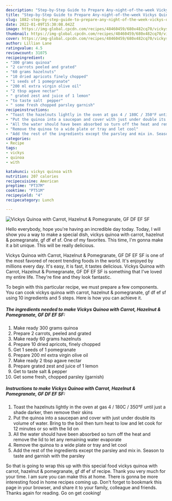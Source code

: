 ```yaml
---
description: "Step-by-Step Guide to Prepare Any-night-of-the-week Vickys Quinoa with Carrot, Hazelnut &amp;amp; Pomegranate, GF DF EF SF"
title: "Step-by-Step Guide to Prepare Any-night-of-the-week Vickys Quinoa with Carrot, Hazelnut &amp;amp; Pomegranate, GF DF EF SF"
slug: 1882-step-by-step-guide-to-prepare-any-night-of-the-week-vickys-quinoa-with-carrot-hazelnut-and-amp-pomegranate-gf-df-ef-sf
date: 2022-01-09T15:30:08.042Z
image: https://img-global.cpcdn.com/recipes/48460459/680x482cq70/vickys-quinoa-with-carrot-hazelnut-pomegranate-gf-df-ef-sf-recipe-main-photo.jpg
thumbnail: https://img-global.cpcdn.com/recipes/48460459/680x482cq70/vickys-quinoa-with-carrot-hazelnut-pomegranate-gf-df-ef-sf-recipe-main-photo.jpg
cover: https://img-global.cpcdn.com/recipes/48460459/680x482cq70/vickys-quinoa-with-carrot-hazelnut-pomegranate-gf-df-ef-sf-recipe-main-photo.jpg
author: Lillian Lane
ratingvalue: 4.5
reviewcount: 31075
recipeingredient:
- "300 grams quinoa"
- "2 carrots peeled and grated"
- "60 grams hazelnuts"
- "10 dried apricots finely chopped"
- "1 seeds of 1 pomegranate"
- "200 ml extra virgin olive oil"
- "2 tbsp agave nectar"
- " grated zest and juice of 1 lemon"
- "to taste salt  pepper"
- " some fresh chopped parsley garnish"
recipeinstructions:
- "Toast the hazelnuts lightly in the oven at gas 4 / 180C / 350°F until just a shade darker, then remove their skins"
- "Put the quinoa into a saucepan and cover with just under double its volume of water. Bring to the boil then turn heat to low and let cook for 12 minutes or so with the lid on"
- "All the water should have been absorbed so turn off the heat and remove the lid to let any remaining water evaporate"
- "Remove the quinoa to a wide plate or tray and let cool"
- "Add the rest of the ingredients except the parsley and mix in. Season to taste and garnish with the parsley"
categories:
- Recipe
tags:
- vickys
- quinoa
- with

katakunci: vickys quinoa with 
nutrition: 207 calories
recipecuisine: American
preptime: "PT37M"
cooktime: "PT51M"
recipeyield: "4"
recipecategory: Lunch

---
```



![Vickys Quinoa with Carrot, Hazelnut &amp; Pomegranate, GF DF EF SF](https://img-global.cpcdn.com/recipes/48460459/680x482cq70/vickys-quinoa-with-carrot-hazelnut-pomegranate-gf-df-ef-sf-recipe-main-photo.jpg)

Hello everybody, hope you're having an incredible day today. Today, I will show you a way to make a special dish, vickys quinoa with carrot, hazelnut &amp; pomegranate, gf df ef sf. One of my favorites. This time, I'm gonna make it a bit unique. This will be really delicious.

Vickys Quinoa with Carrot, Hazelnut &amp; Pomegranate, GF DF EF SF is one of the most favored of recent trending foods in the world. It's enjoyed by millions every day. It's easy, it is fast, it tastes delicious. Vickys Quinoa with Carrot, Hazelnut &amp; Pomegranate, GF DF EF SF is something that I've loved my entire life. They're fine and they look fantastic.




To begin with this particular recipe, we must prepare a few components. You can cook vickys quinoa with carrot, hazelnut &amp; pomegranate, gf df ef sf using 10 ingredients and 5 steps. Here is how you can achieve it.

<!--inarticleads1-->

##### The ingredients needed to make Vickys Quinoa with Carrot, Hazelnut &amp; Pomegranate, GF DF EF SF:

1. Make ready 300 grams quinoa
1. Prepare 2 carrots, peeled and grated
1. Make ready 60 grams hazelnuts
1. Prepare 10 dried apricots, finely chopped
1. Get 1 seeds of 1 pomegranate
1. Prepare 200 ml extra virgin olive oil
1. Make ready 2 tbsp agave nectar
1. Prepare  grated zest and juice of 1 lemon
1. Get to taste salt &amp; pepper
1. Get  some fresh, chopped parsley (garnish)




<!--inarticleads2-->

##### Instructions to make Vickys Quinoa with Carrot, Hazelnut &amp; Pomegranate, GF DF EF SF:

1. Toast the hazelnuts lightly in the oven at gas 4 / 180C / 350°F until just a shade darker, then remove their skins
1. Put the quinoa into a saucepan and cover with just under double its volume of water. Bring to the boil then turn heat to low and let cook for 12 minutes or so with the lid on
1. All the water should have been absorbed so turn off the heat and remove the lid to let any remaining water evaporate
1. Remove the quinoa to a wide plate or tray and let cool
1. Add the rest of the ingredients except the parsley and mix in. Season to taste and garnish with the parsley




So that is going to wrap this up with this special food vickys quinoa with carrot, hazelnut &amp; pomegranate, gf df ef sf recipe. Thank you very much for your time. I am sure you can make this at home. There is gonna be more interesting food in home recipes coming up. Don't forget to bookmark this page in your browser, and share it to your family, colleague and friends. Thanks again for reading. Go on get cooking!
